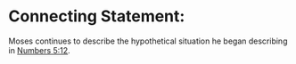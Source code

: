 # Connecting Statement:

Moses continues to describe the hypothetical situation he began describing in [Numbers 5:12](../05/12.md).